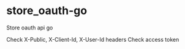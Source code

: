 # store_oauth-go
Store oauth api go

Check X-Public, X-Client-Id, X-User-Id headers
Check access token